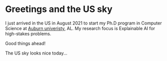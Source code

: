# Greetings and the US sky

I just arrived in the US in August 2021 to start my Ph.D program in Computer Science at [Auburn univeristy](http://anhnguyen.me/lab/), AL. My research focus is Explainable AI for high-stakes problems. 

Good things ahead!

The US sky looks nice today...

<p align="center">
    <img src='https://github.com/giangnguyen2412/giangnguyen2412.github.io/blob/ced67fc2ff1ea534d502dd9be68f93008c81e0c7/assets/images/post/20210814_133620.jpeg/><br>
    <i>A sunny day in Alabama</i>
</p>
